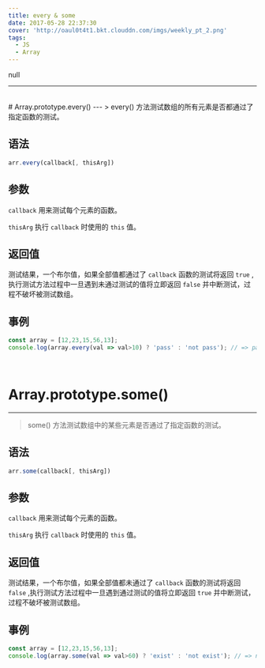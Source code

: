 ```yaml
---
title: every & some
date: 2017-05-28 22:37:30
cover: 'http://oaul0t4t1.bkt.clouddn.com/imgs/weekly_pt_2.png'
tags: 
  - JS
  - Array
---
```


null

---
<br>
# Array.prototype.every()
---
> every() 方法测试数组的所有元素是否都通过了指定函数的测试。

## 语法
``` js
arr.every(callback[, thisArg])
```

## 参数
`callback` 用来测试每个元素的函数。

`thisArg` 执行 `callback` 时使用的 `this` 值。

## 返回值
测试结果，一个布尔值，如果全部值都通过了 `callback` 函数的测试将返回 `true` ,执行测试方法过程中一旦遇到未通过测试的值将立即返回 `false` 并中断测试，过程不破坏被测试数组。

## 事例
``` js
const array = [12,23,15,56,13];
console.log(array.every(val => val>10) ? 'pass' : 'not pass'); // => pass
```

<br>

# Array.prototype.some()
---
> some() 方法测试数组中的某些元素是否通过了指定函数的测试。

## 语法
``` js
arr.some(callback[, thisArg])
```

## 参数
`callback` 用来测试每个元素的函数。

`thisArg` 执行 `callback` 时使用的 `this` 值。

## 返回值
测试结果，一个布尔值，如果全部值都未通过了 `callback` 函数的测试将返回 `false` ,执行测试方法过程中一旦遇到通过测试的值将立即返回 `true` 并中断测试，过程不破坏被测试数组。

## 事例
``` js
const array = [12,23,15,56,13];
console.log(array.some(val => val>60) ? 'exist' : 'not exist'); // => not exist
```







